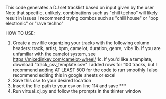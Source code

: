 This code generates a DJ set tracklist based on input given by the user
Note that specific, unlikely, combinations such as "chill techno" will likely result in issues
I recommend trying combos such as "chill house" or "bop electronic" or "rave techno"

HOW TO USE:
1. Create a csv file organizing your tracks with the following column headers:
                            track, artist, bpm, camelot, duration, genre, vibe
    1b. If you are unfamiliar with the camelot system, see https://mixedinkey.com/camelot-wheel/
    1c. If you'd like a template, download "track_csv_template.csv"
        I added rows for 100 tracks, but I recommend adding AT LEAST 500 for the code to run smoothly
        I also recommend editing this in google sheets or excel
2. Save this csv to your desired location
3. Insert the file path to your csv on line 114 and save ***
4. Run virtual_dj.py and follow the prompts in the tkinter window
